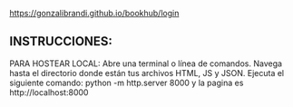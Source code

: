 https://gonzalibrandi.github.io/bookhub/login

<h2> INSTRUCCIONES: </h2>

PARA HOSTEAR LOCAL:
Abre una terminal o línea de comandos.
Navega hasta el directorio donde están tus archivos HTML, JS y JSON.
Ejecuta el siguiente comando:
python -m http.server 8000
y la pagina es http://localhost:8000
